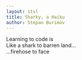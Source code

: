 ```yaml
---
layout: stsl
title: Sharky, a Haiku
author: Stepan Burimov
---
```


Learning to code is<br>
Like a shark to barren land...<br>
...firehose to face<br>
